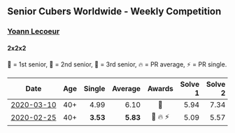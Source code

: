 ## Senior Cubers Worldwide - Weekly Competition
### [Yoann Lecoeur](../yoann_lecoeur.md)
#### 2x2x2

🥇 = 1st senior, 🥈 = 2nd senior, 🥉 = 3rd senior, 🔥 = PR average, ⚡ = PR single.

| Date | Age | Single | Average | Awards | Solve 1 | Solve 2 | Solve 3 | Solve 4 | Solve 5 | Video |
| :--: | :--: | --: | --: | :--: | --: | --: | --: | --: | --: | :-- |
| [<span style="white-space: nowrap">2020-03-10</span>](../../results/222/2020-03-10.md) | 40+ | 4.99 | 6.10 | 🥈 | 5.94 | 7.34 | 7.29 | 4.99 | 5.08 | [Link](https://www.facebook.com/events/654143022005686/permalink/657555414997780/) |
| [<span style="white-space: nowrap">2020-02-25</span>](../../results/222/2020-02-25.md) | 40+ | **3.53** | **5.83** | <span style="white-space: nowrap">🥉 🔥 ⚡</span> | 5.09 | 5.57 | 6.84 | 8.38 | **3.53** | [Link](https://www.facebook.com/events/2972213492840148/permalink/2982133431848154/) |


<!-- Global site tag (gtag.js) - Google Analytics -->
<script async src="https://www.googletagmanager.com/gtag/js?id=UA-86348435-3"></script>
<script>window.dataLayer = window.dataLayer || []; function gtag() {dataLayer.push(arguments);} gtag('js', new Date()); gtag('config', 'UA-86348435-3');</script>
